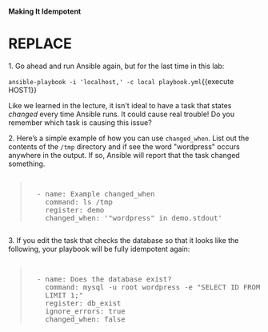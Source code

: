 #### Making It Idempotent

# REPLACE
1\. Go ahead and run Ansible again, but for the last time in this lab:

`ansible-playbook -i 'localhost,' -c local playbook.yml`{{execute HOST1}}

Like we learned in the lecture, it isn't ideal to have a task that states *changed* every time Ansible runs. It could cause real trouble! Do you remember which task is causing this issue?

2\. Here’s a simple example of how you can use `changed_when`. List out the contents of the `/tmp` directory and if see the word "wordpress" occurs anywhere in the output. If so, Ansible will report that the task changed something.

<pre class="file" data-filename="playbook.yml"><blockquote>
  - name: Example changed_when
    command: ls /tmp
    register: demo
    changed_when: '"wordpress" in demo.stdout'
</blockquote></pre>

3\. If you edit the task that checks the database so that it looks like the following, your playbook will be fully idempotent again:

<pre class="file" data-filename="playbook.yml"><blockquote>
  - name: Does the database exist?
    command: mysql -u root wordpress -e "SELECT ID FROM wordpress.wp_users
    LIMIT 1;"
    register: db_exist
    ignore_errors: true
    changed_when: false
</blockquote></pre>
